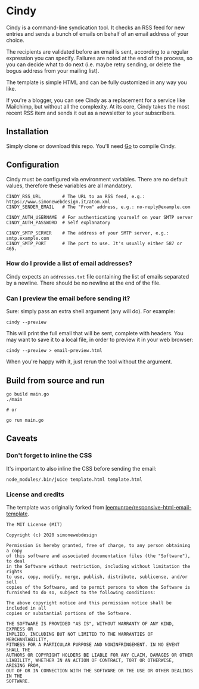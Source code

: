 # Cindy

Cindy is a command-line syndication tool. It checks an RSS feed for new entries and sends a bunch of emails on behalf of an email address of your choice.

The recipients are validated before an email is sent, according to a regular expression you can specify. Failures are noted at the end of the process, so you can decide what to do next (i.e. maybe retry sending, or delete the bogus address from your mailing list).

The template is simple HTML and can be fully customized in any way you like.

If you're a blogger, you can see Cindy as a replacement for a service like Mailchimp, but without all the complexity. At its core, Cindy takes the most recent RSS item and sends it out as a newsletter to your subscribers.


## Installation

Simply clone or download this repo. You'll need [Go](https://golang.org/) to compile Cindy.


## Configuration

Cindy must be configured via environment variables. There are no default values, therefore these variables are all mandatory.

    CINDY_RSS_URL        # The URL to an RSS feed, e.g.: https://www.simonewebdesign.it/atom.xml
    CINDY_SENDER_EMAIL   # The "From" address, e.g.: no-reply@example.com

    CINDY_AUTH_USERNAME  # For authenticating yourself on your SMTP server
    CINDY_AUTH_PASSWORD  # Self explanatory

    CINDY_SMTP_SERVER    # The address of your SMTP server, e.g.: smtp.example.com
    CINDY_SMTP_PORT      # The port to use. It's usually either 587 or 465.

### How do I provide a list of email addresses?

Cindy expects an `addresses.txt` file containing the list of emails separated by a newline. There should be no newline at the end of the file.

### Can I preview the email before sending it?

Sure: simply pass an extra shell argument (any will do). For example:

    cindy --preview

This will print the full email that will be sent, complete with headers. You may want to save it to a local file, in order to preview it in your web browser:

    cindy --preview > email-preview.html

When you're happy with it, just rerun the tool without the argument.


## Build from source and run

    go build main.go
    ./main

    # or

    go run main.go


## Caveats

### Don't forget to inline the CSS

It's important to also inline the CSS before sending the email:

    node_modules/.bin/juice template.html template.html

### License and credits

The template was originally forked from [leemunroe/responsive-html-email-template](https://github.com/leemunroe/responsive-html-email-template).

    The MIT License (MIT)

    Copyright (c) 2020 simonewebdesign

    Permission is hereby granted, free of charge, to any person obtaining a copy
    of this software and associated documentation files (the "Software"), to deal
    in the Software without restriction, including without limitation the rights
    to use, copy, modify, merge, publish, distribute, sublicense, and/or sell
    copies of the Software, and to permit persons to whom the Software is
    furnished to do so, subject to the following conditions:

    The above copyright notice and this permission notice shall be included in all
    copies or substantial portions of the Software.

    THE SOFTWARE IS PROVIDED "AS IS", WITHOUT WARRANTY OF ANY KIND, EXPRESS OR
    IMPLIED, INCLUDING BUT NOT LIMITED TO THE WARRANTIES OF MERCHANTABILITY,
    FITNESS FOR A PARTICULAR PURPOSE AND NONINFRINGEMENT. IN NO EVENT SHALL THE
    AUTHORS OR COPYRIGHT HOLDERS BE LIABLE FOR ANY CLAIM, DAMAGES OR OTHER
    LIABILITY, WHETHER IN AN ACTION OF CONTRACT, TORT OR OTHERWISE, ARISING FROM,
    OUT OF OR IN CONNECTION WITH THE SOFTWARE OR THE USE OR OTHER DEALINGS IN THE
    SOFTWARE.
